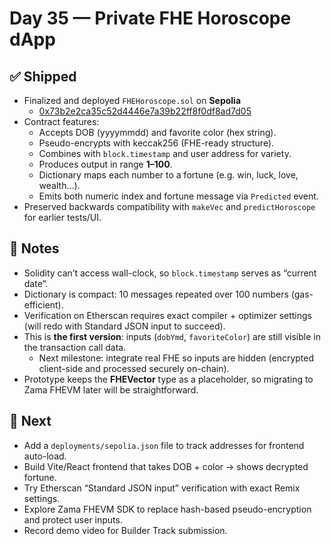 # Day 35 — Private FHE Horoscope dApp

## ✅ Shipped
- Finalized and deployed `FHEHoroscope.sol` on **Sepolia**  
  - [0x73b2e2ca35c52d4446e7a39b22ff8f0df8ad7d05](https://sepolia.etherscan.io/address/0x73b2e2ca35c52d4446e7a39b22ff8f0df8ad7d05)
- Contract features:
  - Accepts DOB (yyyymmdd) and favorite color (hex string).
  - Pseudo-encrypts with keccak256 (FHE-ready structure).
  - Combines with `block.timestamp` and user address for variety.
  - Produces output in range **1–100**.
  - Dictionary maps each number to a fortune (e.g. win, luck, love, wealth…).
  - Emits both numeric index and fortune message via `Predicted` event.
- Preserved backwards compatibility with `makeVec` and `predictHoroscope` for earlier tests/UI.

## 🧠 Notes
- Solidity can’t access wall-clock, so `block.timestamp` serves as “current date”.
- Dictionary is compact: 10 messages repeated over 100 numbers (gas-efficient).
- Verification on Etherscan requires exact compiler + optimizer settings (will redo with Standard JSON input to succeed).
- This is **the first version**: inputs (`dobYmd`, `favoriteColor`) are still visible in the transaction call data.  
  - Next milestone: integrate real FHE so inputs are hidden (encrypted client-side and processed securely on-chain).
- Prototype keeps the **FHEVector** type as a placeholder, so migrating to Zama FHEVM later will be straightforward.

## 🎯 Next
- Add a `deployments/sepolia.json` file to track addresses for frontend auto-load.
- Build Vite/React frontend that takes DOB + color → shows decrypted fortune.
- Try Etherscan “Standard JSON input” verification with exact Remix settings.
- Explore Zama FHEVM SDK to replace hash-based pseudo-encryption and protect user inputs.
- Record demo video for Builder Track submission.
